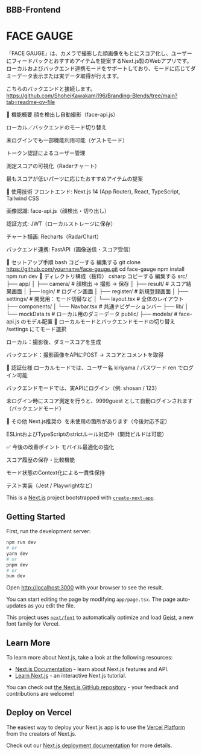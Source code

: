 ## BBB-Frontend

# FACE GAUGE

「FACE GAUGE」は、カメラで撮影した顔画像をもとにスコア化し、ユーザーにフィードバックとおすすめアイテムを提案するNext.js製のWebアプリです。
ローカルおよびバックエンド連携モードをサポートしており、モードに応じてダミーデータ表示または実データ取得が行えます。

こちらのバックエンドと接続します。
https://github.com/ShoheiKawakami196/Branding-Blends/tree/main?tab=readme-ov-file

📸 機能概要
顔を検出し自動撮影（face-api.js）

ローカル／バックエンドのモード切り替え

未ログインでも一部機能利用可能（ゲストモード）

トークン認証によるユーザー管理

測定スコアの可視化（Radarチャート）

最もスコアが低いパーツに応じたおすすめアイテムの提案

🔧 使用技術
フロントエンド: Next.js 14 (App Router), React, TypeScript, Tailwind CSS

画像認識: face-api.js（顔検出・切り出し）

認証方式: JWT（ローカルストレージに保存）

チャート描画: Recharts（RadarChart）

バックエンド連携: FastAPI（画像送信・スコア受信）

🚀 セットアップ手順
bash
コピーする
編集する
git clone https://github.com/yourname/face-gauge.git
cd face-gauge
npm install
npm run dev
📁 ディレクトリ構成（抜粋）
csharp
コピーする
編集する
src/
├── app/
│   ├── camera/         # 顔検出 → 撮影 → 保存
│   ├── result/         # スコア結果画面
│   ├── login/          # ログイン画面
│   ├── register/       # 新規登録画面
│   ├── settings/       # 開発用：モード切替など
│   └── layout.tsx      # 全体のレイアウト
├── components/
│   └── Navbar.tsx      # 共通ナビゲーションバー
├── lib/
│   └── mockData.ts     # ローカル用のダミーデータ
public/
├── models/             # face-api.js のモデル配置
🧪 ローカルモードとバックエンドモードの切り替え
/settings にてモード選択

ローカル：撮影後、ダミースコアを生成

バックエンド：撮影画像をAPIにPOST → スコアとコメントを取得

🔐 認証仕様
ローカルモードでは、ユーザー名 kiriyama / パスワード ren でログイン可能

バックエンドモードでは、実APIにログイン（例: shosan / 123）

未ログイン時にスコア測定を行うと、9999guest として自動ログインされます（バックエンドモード）

🧼 その他
Next.js推奨の <Image> を未使用の箇所があります（今後対応予定）

ESLintおよびTypeScriptのstrictルール対応中（開発ビルドは可能）

✅ 今後の改善ポイント
モバイル最適化の強化

スコア履歴の保存・比較機能

モード状態のContext化による一貫性保持

テスト実装（Jest / Playwrightなど）






This is a [Next.js](https://nextjs.org) project bootstrapped with [`create-next-app`](https://nextjs.org/docs/app/api-reference/cli/create-next-app).

## Getting Started

First, run the development server:

```bash
npm run dev
# or
yarn dev
# or
pnpm dev
# or
bun dev
```

Open [http://localhost:3000](http://localhost:3000) with your browser to see the result.

You can start editing the page by modifying `app/page.tsx`. The page auto-updates as you edit the file.

This project uses [`next/font`](https://nextjs.org/docs/app/building-your-application/optimizing/fonts) to automatically optimize and load [Geist](https://vercel.com/font), a new font family for Vercel.

## Learn More

To learn more about Next.js, take a look at the following resources:

- [Next.js Documentation](https://nextjs.org/docs) - learn about Next.js features and API.
- [Learn Next.js](https://nextjs.org/learn) - an interactive Next.js tutorial.

You can check out [the Next.js GitHub repository](https://github.com/vercel/next.js) - your feedback and contributions are welcome!

## Deploy on Vercel

The easiest way to deploy your Next.js app is to use the [Vercel Platform](https://vercel.com/new?utm_medium=default-template&filter=next.js&utm_source=create-next-app&utm_campaign=create-next-app-readme) from the creators of Next.js.

Check out our [Next.js deployment documentation](https://nextjs.org/docs/app/building-your-application/deploying) for more details.
